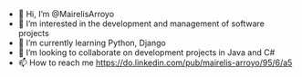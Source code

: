 - 👋 Hi, I’m @MairelisArroyo
- 👀 I’m interested in the development and management of software projects
- 🌱 I’m currently learning Python, Django
- 💞️ I’m looking to collaborate on development projects in Java and C#
- 📫 How to reach me https://do.linkedin.com/pub/mairelis-arroyo/95/6/a5

<!---
MairelisArroyo/MairelisArroyo is a ✨ special ✨ repository because its `README.md` (this file) appears on your GitHub profile.
You can click the Preview link to take a look at your changes.
--->
